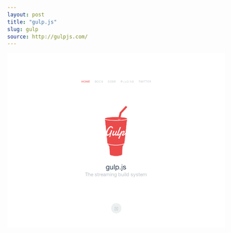 ```yaml
---
layout: post
title: "gulp.js"
slug: gulp
source: http://gulpjs.com/
---
```


<img src="/screenshots/gulp.png">

